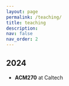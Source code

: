```yaml
---
layout: page
permalink: /teaching/
title: teaching
description:
nav: false
nav_order: 2
---
```


## 2024
- **ACM270** at Caltech
